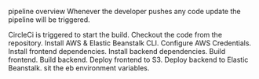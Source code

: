 pipeline overview Whenever the developer pushes any code update the pipeline will be triggered.

CircleCi is triggered to start the build.
Checkout the code from the repository.
Install AWS & Elastic Beanstalk CLI.
Configure AWS Credentials.
Install frontend dependencies.
Install backend dependencies.
Build frontend.
Build backend.
Deploy frontend to S3.
Deploy backend to Elastic Beanstalk.
sit the eb environment variables.